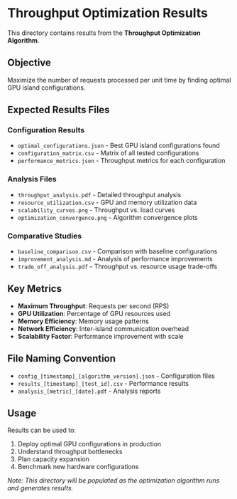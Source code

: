 # Throughput Optimization Results

This directory contains results from the **Throughput Optimization Algorithm**.

## Objective
Maximize the number of requests processed per unit time by finding optimal GPU island configurations.

## Expected Results Files

### Configuration Results
- `optimal_configurations.json` - Best GPU island configurations found
- `configuration_matrix.csv` - Matrix of all tested configurations
- `performance_metrics.json` - Throughput metrics for each configuration

### Analysis Files
- `throughput_analysis.pdf` - Detailed throughput analysis
- `resource_utilization.csv` - GPU and memory utilization data
- `scalability_curves.png` - Throughput vs. load curves
- `optimization_convergence.png` - Algorithm convergence plots

### Comparative Studies
- `baseline_comparison.csv` - Comparison with baseline configurations
- `improvement_analysis.md` - Analysis of performance improvements
- `trade_off_analysis.pdf` - Throughput vs. resource usage trade-offs

## Key Metrics
- **Maximum Throughput**: Requests per second (RPS)
- **GPU Utilization**: Percentage of GPU resources used
- **Memory Efficiency**: Memory usage patterns
- **Network Efficiency**: Inter-island communication overhead
- **Scalability Factor**: Performance improvement with scale

## File Naming Convention
- `config_[timestamp]_[algorithm_version].json` - Configuration files
- `results_[timestamp]_[test_id].csv` - Performance results
- `analysis_[metric]_[date].pdf` - Analysis reports

## Usage
Results can be used to:
1. Deploy optimal GPU configurations in production
2. Understand throughput bottlenecks
3. Plan capacity expansion
4. Benchmark new hardware configurations

*Note: This directory will be populated as the optimization algorithm runs and generates results.*
